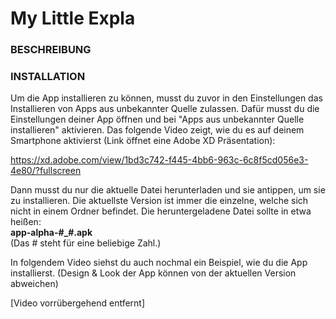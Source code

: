 # My Little Expla

### BESCHREIBUNG



### INSTALLATION
Um die App installieren zu können, musst du zuvor in den Einstellungen das Installieren von Apps aus unbekannter Quelle zulassen. Dafür musst du die Einstellungen deiner App öffnen und bei "Apps aus unbekannter Quelle installieren" aktivieren. Das folgende Video zeigt, wie du es auf deinem Smartphone aktivierst (Link öffnet eine Adobe XD Präsentation):  

https://xd.adobe.com/view/1bd3c742-f445-4bb6-963c-6c8f5cd056e3-4e80/?fullscreen

Dann musst du nur die aktuelle Datei herunterladen und sie antippen, um sie zu installieren. Die aktuellste Version ist immer die einzelne, welche sich nicht in einem Ordner befindet. Die heruntergeladene Datei sollte in etwa heißen:  
__app-alpha-#_#.apk__  
(Das # steht für eine beliebige Zahl.)

In folgendem Video siehst du auch nochmal ein Beispiel, wie du die App installierst. (Design & Look der App können von der aktuellen Version abweichen)

[Video vorrübergehend entfernt]




